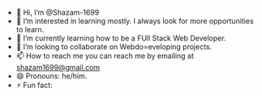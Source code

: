 - 👋 Hi, I’m @Shazam-1699
- 👀 I’m interested in learning mostly. I always look for more opportunities to learn.
- 🌱 I’m currently learning how to be a FUll Stack Web Developer.
- 💞️ I’m looking to collaborate on Webdo=eveloping projects.
- 📫 How to reach me you can reach me by emailing at shazam1699@gmail.com
- 😄 Pronouns: he/him.
- ⚡ Fun fact: 

<!---
Shazam-1699/Shazam-1699 is a ✨ special ✨ repository because its `README.md` (this file) appears on your GitHub profile.
You can click the Preview link to take a look at your changes.
--->
